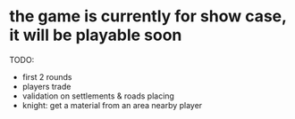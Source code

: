 # the game is currently for show case, it will be playable soon

TODO:

-   first 2 rounds
-   players trade
-   validation on settlements & roads placing
-   knight: get a material from an area nearby player
